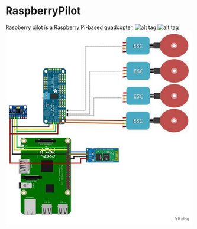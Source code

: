 # RaspberryPilot
Raspberry pilot is a Raspberry Pi-based quadcopter.
![alt tag](https://github.com/jellyice1986/photo/blob/master/Raspberry%20pilot.jpg)
![alt tag](https://github.com/jellyice1986/photo/blob/master/raspberry%20pilot%20B.jpg)
![alt tag](https://github.com/jellyice1986/photo/blob/master/layout.jpg)
